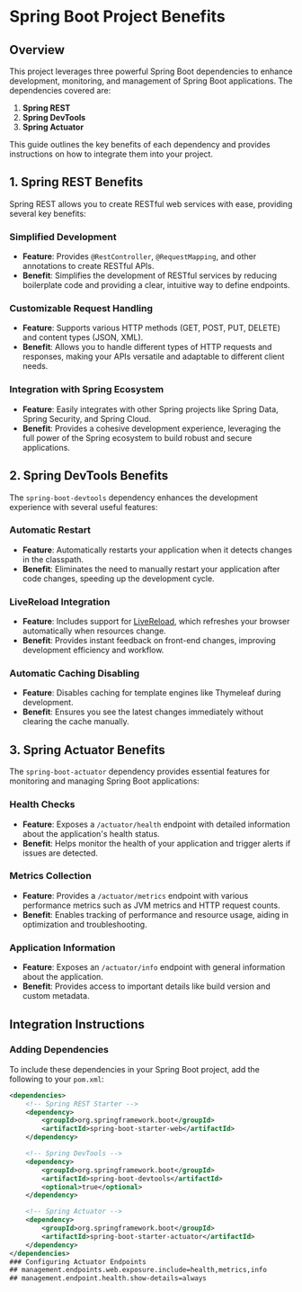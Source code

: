 # Spring Boot Project Benefits

## Overview

This project leverages three powerful Spring Boot dependencies to enhance development, monitoring, and management of Spring Boot applications. The dependencies covered are:

1. **Spring REST**
2. **Spring DevTools**
3. **Spring Actuator**

This guide outlines the key benefits of each dependency and provides instructions on how to integrate them into your project.

## 1. Spring REST Benefits

Spring REST allows you to create RESTful web services with ease, providing several key benefits:

### **Simplified Development**
   - **Feature**: Provides `@RestController`, `@RequestMapping`, and other annotations to create RESTful APIs.
   - **Benefit**: Simplifies the development of RESTful services by reducing boilerplate code and providing a clear, intuitive way to define endpoints.

### **Customizable Request Handling**
   - **Feature**: Supports various HTTP methods (GET, POST, PUT, DELETE) and content types (JSON, XML).
   - **Benefit**: Allows you to handle different types of HTTP requests and responses, making your APIs versatile and adaptable to different client needs.

### **Integration with Spring Ecosystem**
   - **Feature**: Easily integrates with other Spring projects like Spring Data, Spring Security, and Spring Cloud.
   - **Benefit**: Provides a cohesive development experience, leveraging the full power of the Spring ecosystem to build robust and secure applications.

## 2. Spring DevTools Benefits

The `spring-boot-devtools` dependency enhances the development experience with several useful features:

### **Automatic Restart**
   - **Feature**: Automatically restarts your application when it detects changes in the classpath.
   - **Benefit**: Eliminates the need to manually restart your application after code changes, speeding up the development cycle.

### **LiveReload Integration**
   - **Feature**: Includes support for [LiveReload](http://livereload.com/), which refreshes your browser automatically when resources change.
   - **Benefit**: Provides instant feedback on front-end changes, improving development efficiency and workflow.

### **Automatic Caching Disabling**
   - **Feature**: Disables caching for template engines like Thymeleaf during development.
   - **Benefit**: Ensures you see the latest changes immediately without clearing the cache manually.

## 3. Spring Actuator Benefits

The `spring-boot-actuator` dependency provides essential features for monitoring and managing Spring Boot applications:

### **Health Checks**
   - **Feature**: Exposes a `/actuator/health` endpoint with detailed information about the application's health status.
   - **Benefit**: Helps monitor the health of your application and trigger alerts if issues are detected.

### **Metrics Collection**
   - **Feature**: Provides a `/actuator/metrics` endpoint with various performance metrics such as JVM metrics and HTTP request counts.
   - **Benefit**: Enables tracking of performance and resource usage, aiding in optimization and troubleshooting.

### **Application Information**
   - **Feature**: Exposes an `/actuator/info` endpoint with general information about the application.
   - **Benefit**: Provides access to important details like build version and custom metadata.

## Integration Instructions

### Adding Dependencies

To include these dependencies in your Spring Boot project, add the following to your `pom.xml`:

```xml
<dependencies>
    <!-- Spring REST Starter -->
    <dependency>
        <groupId>org.springframework.boot</groupId>
        <artifactId>spring-boot-starter-web</artifactId>
    </dependency>

    <!-- Spring DevTools -->
    <dependency>
        <groupId>org.springframework.boot</groupId>
        <artifactId>spring-boot-devtools</artifactId>
        <optional>true</optional>
    </dependency>

    <!-- Spring Actuator -->
    <dependency>
        <groupId>org.springframework.boot</groupId>
        <artifactId>spring-boot-starter-actuator</artifactId>
    </dependency>
</dependencies>
### Configuring Actuator Endpoints
## management.endpoints.web.exposure.include=health,metrics,info
## management.endpoint.health.show-details=always

